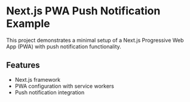 # Next.js PWA Push Notification Example

This project demonstrates a minimal setup of a Next.js Progressive Web App (PWA) with push notification functionality.

## Features

- Next.js framework
- PWA configuration with service workers
- Push notification integration
